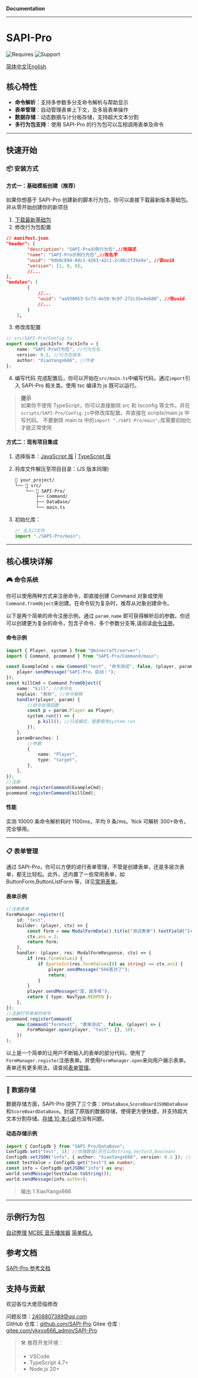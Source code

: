**Documentation**

---

# SAPI-Pro

![Requires](https://img.shields.io/badge/依赖-SAPI%201.18%20Beta-red) ![Support](https://img.shields.io/badge/支持版本-MCBE1.21.6x-green)

[简体中文](_media/readme.md)|[English](_media/readme_en.md)

## 核心特性

-   **命令解析**：支持多参数多分支命令解析与帮助显示
-   **表单管理**：自动管理表单上下文，及多层表单操作
-   **数据存储**：动态数据与计分板存储，支持超大文本分割
-   **多行为包支持**：使用 SAPI-Pro 的行为包可以互相调用表单及命令

---

## 快速开始

### 📦 安装方式

#### 方式一：基础模板创建（推荐）

如果你想基于 SAPI-Pro 创建新的脚本行为包，你可以直接下载最新版本基础包。并从零开始创建你的新项目

1. [下载最新基础包]()
2. 修改行为包配置

```json
// manifest.json
"header": {
        "description": "SAPI-Pro示例行为包",//改描述
        "name": "SAPI-Pro示例行为包",//改名字
        "uuid": "9db8c694-0dc1-4263-a2c1-2cd8c2f29a9a", //该uuid
        "version": [1, 0, 0],
        //...
},
"modules": [
        {
            //...
            "uuid": "aa930053-5c73-4e59-9c97-272c35e4eb80", //改uuid
            //...
        }
    ],
```

3. 修改库配置

```typescript
// src/SAPI-Pro/Config.ts
export const packInfo: PackInfo = {
    name: "SAPI-Pro行为包", //行为包名
    version: 0.1, //行为包版本
    author: "XiaoYangx666", //作者
};
```

4. 编写代码
   完成配置后，你可以开始在`src/main.ts`中编写代码，通过`import`引入 SAPI-Pro 相关类。使用 tsc 编译为 js 既可以运行。

> **提示**  
> 如果你不使用 TypeScript，你可以直接删除 src 和 tsconfig 等文件。并在`scripts/SAPI-Pro/Config.js`中修改库配置。并直接在 scripts/main.js 中写代码。
> 不要删除 main.ts 中的`import "./SAPI-Pro/main";`库需要初始化才能正常使用

#### 方式二：现有项目集成

1. 选择版本：[JavaScript 版]() | [TypeScript 版]()

2. 将库文件解压至项目目录：(JS 版本同理)

    ```bash
    📂 your_project/
    └── 📂 src/
        └── 📂 SAPI-Pro/
            ├── Command/
            ├── DataBase/
            └── main.ts
    ```

3. 初始化库：
    ```typescript
    // 主入口文件
    import "./SAPI-Pro/main";
    ```

---

## 核心模块详解

### 🎮 命令系统

你可以使用两种方式来注册命令，即直接创建 Command 对象或使用`Command.fromObject`来创建。在命令较为复杂时，推荐从对象创建命令。

以下是两个简单的命令注册示例，通过 `param.name` 即可获得解析后的参数。你还可以创建更为复杂的命令，包含子命令、多个参数分支等,请阅读[命令注册]()。

#### 命令示例

```typescript
import { Player, system } from "@minecraft/server";
import { Command, pcommand } from "SAPI-Pro/Command/main";

const ExampleCmd = new Command("test", "命令测试", false, (player, param) => {
    player.sendMessage("SAPI-Pro，启动！");
});
const killCmd = Command.fromObject({
    name: "kill", //命令名
    explain: "紫砂", //命令解释
    handler(player, param) {
        //命令处理函数
        const p = param.Player as Player;
        system.run(() => {
            p.kill(); //只读模式，需要使用system.run
        });
    },
    paramBranches: [
        //参数
        {
            name: "Player",
            type: "target",
        },
    ],
});
//注册
pcommand.registerCommand(ExampleCmd);
pcommand.registerCommand(killCmd);
```

#### 性能

实测 10000 条命令解析耗时 1100ms，平均 9 条/ms。1tick 可解析 300+命令，完全够用。

---

### 📋 表单管理

通过 SAPI-Pro，你可以方便的进行表单管理，不管是创建表单，还是多层次表单，都无比轻松。此外，还内置了一些常用表单，如 ButtonForm,ButtonListForm 等，详见[常用表单]()。

#### 表单示例

```typescript
//注册表单
FormManager.register({
    id: "test",
    builder: (player, ctx) => {
        const form = new ModalFormData().title("测试表单").textField("1+1=?", "114514");
        ctx.ans = 2;
        return form;
    },
    handler: (player, res: ModalFormResponse, ctx) => {
        if (res.formValues) {
            if (parseInt(res.formValues[0] as string) == ctx.ans) {
                player.sendMessage("666答对了");
                return;
            }
        }
        player.sendMessage("菜，就多练");
        return { type: NavType.REOPEN };
    },
});
//注册打开表单的命令
pcommand.registerCommand(
    new Command("formtest", "表单测试", false, (player) => {
        FormManager.open(player, "test", {}, 10);
    })
);
```

以上是一个简单的让用户不断输入的表单的部分代码，使用了`FormManager.register`注册表单。并使用`FormManager.open`来向用户展示表单。表单还有更多用法，请查阅[表单管理]()。

---

### 💾 数据存储

数据存储方面，SAPI-Pro 提供了三个类：`DPDataBase`,`ScoreBoardJSONDataBase`和`ScoreBoardDataBase`。封装了原版的数据存储，使得更方便快捷，并支持超大文本分割存储。[存储 10 本小说]()也没有问题。

#### 动态存储示例

```typescript
import { Configdb } from "SAPI-Pro/DataBase";
Configdb.set("test", 1); //存储数值(还可以存string,Vector3,boolean)
Configdb.setJSON("info", { author: "XiaoYangx666", version: 0.1 }); //存储对象
const testValue = Configdb.get("test") as number;
const info = Configdb.getJSON("info") as any;
world.sendMessage(testValue.toString());
world.sendMessage(info.author);
```

> 输出
> 1
> XiaoYangx666

---

## 示例行为包

[自动整理]()
[MCBE 音乐播放器]()
[简单假人]()

## 参考文档

[SAPI-Pro 参考文档]()

## 支持与贡献

欢迎各位大佬莅临修改

问题反馈：<2408807389@qq.com>  
 GitHub 仓库：[github.com/SAPI-Pro]()
Gitee 仓库 : [gitee.com/ykxyx666_admin/SAPI-Pro](gitee.com/ykxyx666_admin/SAPI-Pro)

> 🛠️ 推荐开发环境：
>
> -   VSCode
> -   TypeScript 4.7+
> -   Node.js 20+
